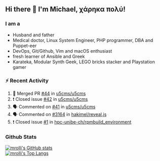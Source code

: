 ## Hi there 👋 I'm Michael, χάρηκα πολύ!

<!--
**mrolli/mrolli** is a ✨ _special_ ✨ repository because its `README.md` (this file) appears on your GitHub profile.

Here are some ideas to get you started:

- 🔭 I’m currently working on ...
- 🌱 I’m currently learning ...
- 👯 I’m looking to collaborate on ...
- 🤔 I’m looking for help with ...
- 💬 Ask me about ...
- 📫 How to reach me: ...
- 😄 Pronouns: ...
- ⚡ Fun fact: ...
-->

### I am a
- Husband and father
- Medical doctor, Linux System Engineer, PHP programmer, DBA and Puppet-eer
- DevOps, Git/Github, Vim and macOS enthusiast
- fresh learner of Ansible and Greek
- Karateka, Modular Synth Geek, LEGO bricks stacker and Playstation gamer 

### :zap: Recent Activity

<!--START_SECTION:activity-->
1. 🎉 Merged PR [#44](https://github.com/u5cms/u5cms/pull/44) in [u5cms/u5cms](https://github.com/u5cms/u5cms)
2. ❗️ Closed issue [#42](https://github.com/u5cms/u5cms/issues/42) in [u5cms/u5cms](https://github.com/u5cms/u5cms)
3. 🗣 Commented on [#41](https://github.com/u5cms/u5cms/issues/41) in [u5cms/u5cms](https://github.com/u5cms/u5cms)
4. 🗣 Commented on [#3164](https://github.com/hakimel/reveal.js/issues/3164) in [hakimel/reveal.js](https://github.com/hakimel/reveal.js)
5. ❗️ Closed issue [#1](https://github.com/hpc-unibe-ch/rpmbuild_environment/issues/1) in [hpc-unibe-ch/rpmbuild_environment](https://github.com/hpc-unibe-ch/rpmbuild_environment)
<!--END_SECTION:activity-->

### Github Stats
[![mrolli's GitHub stats](https://github-readme-stats.vercel.app/api?username=mrolli&count_private=true&show_icons=true&theme=onedark)](https://github.com/anuraghazra/github-readme-stats)  
[![mrolli's Top Langs](https://github-readme-stats.vercel.app/api/top-langs/?username=mrolli&count_private=true&theme=onedark&hide=c%2B%2B,c,html,cmake,makefile&layout=compact)](https://github.com/anuraghazra/github-readme-stats)
